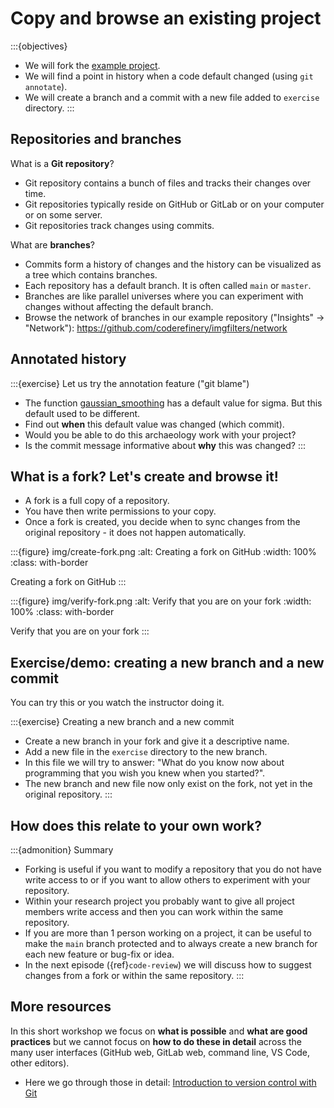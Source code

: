 # Copy and browse an existing project

:::{objectives}
- We will fork the [example project](https://github.com/coderefinery/imgfilters).
- We will find a point in history when a code default changed (using `git annotate`).
- We will create a branch and a commit with a new file added to `exercise`
  directory.
:::


## Repositories and branches

What is a **Git repository**?
- Git repository contains a bunch of files and tracks their changes over time.
- Git repositories typically reside on GitHub or GitLab or on your computer or on some server.
- Git repositories track changes using commits.

What are **branches**?
- Commits form a history of changes and the history can be visualized as a tree which contains branches.
- Each repository has a default branch. It is often called `main` or `master`.
- Branches are like parallel universes where you can experiment with changes without affecting the default branch.
- Browse the network of branches in our example repository
  ("Insights" -> "Network"): <https://github.com/coderefinery/imgfilters/network>


## Annotated history

:::{exercise} Let us try the annotation feature ("git blame")
- The function [gaussian_smoothing](https://github.com/coderefinery/imgfilters/blob/8aefed153328230092df31775dcd2388721bb862/imgfilters/filters.py#L16-L22) has a default value for sigma. But this default used to be different.
- Find out **when** this default value was changed (which commit).
- Would you be able to do this archaeology work with your project?
- Is the commit message informative about **why** this was changed?
:::


## What is a fork? Let's create and browse it!

- A fork is a full copy of a repository.
- You have then write permissions to your copy.
- Once a fork is created, you decide when to sync changes from the original
  repository - it does not happen automatically.

:::{figure} img/create-fork.png
:alt: Creating a fork on GitHub
:width: 100%
:class: with-border

Creating a fork on GitHub
:::

:::{figure} img/verify-fork.png
:alt: Verify that you are on your fork
:width: 100%
:class: with-border

Verify that you are on your fork
:::


## Exercise/demo: creating a new branch and a new commit

You can try this or you watch the instructor doing it.

:::{exercise} Creating a new branch and a new commit
- Create a new branch in your fork and give it a descriptive name.
- Add a new file in the `exercise` directory to the new branch.
- In this file we will try to answer: "What do you know now about programming
  that you wish you knew when you started?".
- The new branch and new file now only exist on the fork, not yet in the
  original repository.
:::


## How does this relate to your own work?

:::{admonition} Summary
- Forking is useful if you want to modify a repository that you do not have
  write access to or if you want to allow others to experiment with your
  repository.
- Within your research project you probably want to give all project members
  write access and then you can work within the same repository.
- If you are more than 1 person working on a project, it can be useful
  to make the `main` branch protected and to always create a new branch for each
  new feature or bug-fix or idea.
- In the next episode ({ref}`code-review`) we will discuss how to suggest
  changes from a fork or within the same repository.
:::


## More resources

In this short workshop we focus on **what is possible** and **what are good
practices** but we cannot focus on **how to do these in detail**
across the many user interfaces (GitHub web, GitLab web, command line, VS Code, other editors).

- Here we go through those in detail: [Introduction to version control with Git](https://coderefinery.github.io/git-intro/)
